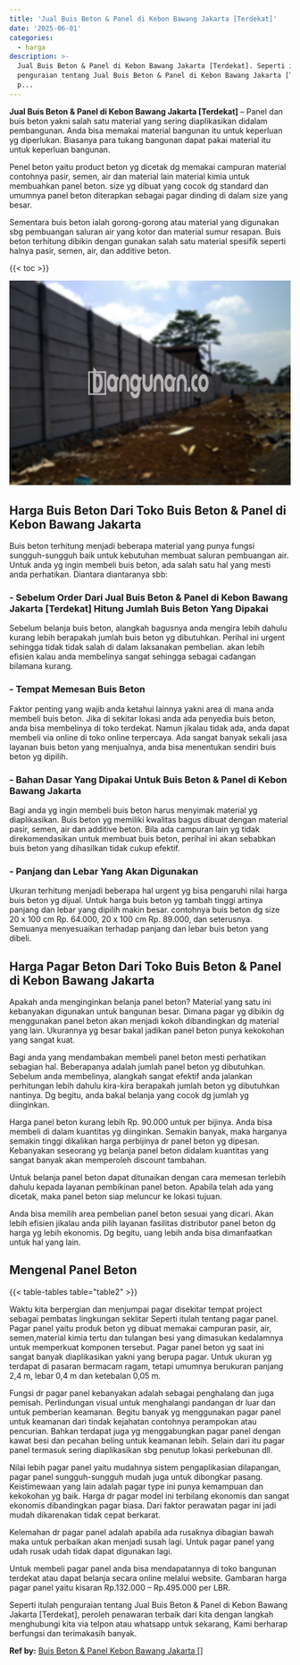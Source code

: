 ```yaml
---
title: 'Jual Buis Beton & Panel di Kebon Bawang Jakarta [Terdekat]'
date: '2025-06-01'
categories:
  - harga
description: >-
  Jual Buis Beton & Panel di Kebon Bawang Jakarta [Terdekat]. Seperti itulah
  penguraian tentang Jual Buis Beton & Panel di Kebon Bawang Jakarta [Terdekat],
  p...
---
```


**Jual Buis Beton & Panel di Kebon Bawang Jakarta \[Terdekat\]** – Panel dan buis beton yakni salah satu material yang sering diaplikasikan didalam pembangunan. Anda bisa memakai material bangunan itu untuk keperluan yg diperlukan. Biasanya para tukang bangunan dapat pakai material itu untuk keperluan bangunan.

Penel beton yaitu product beton yg dicetak dg memakai campuran material contohnya pasir, semen, air dan material lain material kimia untuk membuahkan panel beton. size yg dibuat yang cocok dg standard dan umumnya panel beton diterapkan sebagai pagar dinding di dalam size yang besar.

Sementara buis beton ialah gorong-gorong atau material yang digunakan sbg pembuangan saluran air yang kotor dan material sumur resapan. Buis beton terhitung dibikin dengan gunakan salah satu material spesifik seperti halnya pasir, semen, air, dan additive beton.

{{< toc >}}

![Jual Buis Beton & Panel di Kebon Bawang Jakarta [Terdekat]](/images/jual-panel-buis-beton-murah-48.png)

## Harga Buis Beton Dari Toko Buis Beton & Panel di Kebon Bawang Jakarta

Buis beton terhitung menjadi beberapa material yang punya fungsi sungguh-sungguh baik untuk kebutuhan membuat saluran pembuangan air. Untuk anda yg ingin membeli buis beton, ada salah satu hal yang mesti anda perhatikan. Diantara diantaranya sbb:

### \- Sebelum Order Dari Jual Buis Beton & Panel di Kebon Bawang Jakarta \[Terdekat\] Hitung Jumlah Buis Beton Yang Dipakai

Sebelum belanja buis beton, alangkah bagusnya anda mengira lebih dahulu kurang lebih berapakah jumlah buis beton yg dibutuhkan. Perihal ini urgent sehingga tidak tidak salah di dalam laksanakan pembelian. akan lebih efisien kalau anda membelinya sangat sehingga sebagai cadangan bilamana kurang.

### \- Tempat Memesan Buis Beton

Faktor penting yang wajib anda ketahui lainnya yakni area di mana anda membeli buis beton. Jika di sekitar lokasi anda ada penyedia buis beton, anda bisa membelinya di toko terdekat. Namun jikalau tidak ada, anda dapat membeli via online di toko online terpercaya. Ada sangat banyak sekali jasa layanan buis beton yang menjualnya, anda bisa menentukan sendiri buis beton yg dipilih.

### \- Bahan Dasar Yang Dipakai Untuk Buis Beton & Panel di Kebon Bawang Jakarta

Bagi anda yg ingin membeli buis beton harus menyimak material yg diaplikasikan. Buis beton yg memiliki kwalitas bagus dibuat dengan material pasir, semen, air dan additive beton. Bila ada campuran lain yg tidak direkomendasikan untuk membuat buis beton, perihal ini akan sebabkan buis beton yang dihasilkan tidak cukup efektif.

### \- Panjang dan Lebar Yang Akan Digunakan

Ukuran terhitung menjadi beberapa hal urgent yg bisa pengaruhi nilai harga buis beton yg dijual. Untuk harga buis beton yg tambah tinggi artinya panjang dan lebar yang dipilih makin besar. contohnya buis beton dg size 20 x 100 cm Rp. 64.000, 20 x 100 cm Rp. 89.000, dan seterusnya. Semuanya menyesuaikan terhadap panjang dan lebar buis beton yang dibeli.

## Harga Pagar Beton Dari Toko Buis Beton & Panel di Kebon Bawang Jakarta

Apakah anda menginginkan belanja panel beton? Material yang satu ini kebanyakan digunakan untuk bangunan besar. Dimana pagar yg dibikin dg menggunakan panel beton akan menjadi kokoh dibandingkan dg material yang lain. Ukurannya yg besar bakal jadikan panel beton punya kekokohan yang sangat kuat.

Bagi anda yang mendambakan membeli panel beton mesti perhatikan sebagian hal. Beberapanya adalah jumlah panel beton yg dibutuhkan. Sebelum anda membelinya, alangkah sangat efektif anda jalankan perhitungan lebih dahulu kira-kira berapakah jumlah beton yg dibutuhkan nantinya. Dg begitu, anda bakal belanja yang cocok dg jumlah yg diinginkan.

Harga panel beton kurang lebih Rp. 90.000 untuk per bijinya. Anda bisa membeli di dalam kuantitas yg diinginkan. Semakin banyak, maka harganya semakin tinggi dikalikan harga perbijinya dr panel beton yg dipesan. Kebanyakan seseorang yg belanja panel beton didalam kuantitas yang sangat banyak akan memperoleh discount tambahan.

Untuk belanja panel beton dapat ditunaikan dengan cara memesan terlebih dahulu kepada layanan pembikinan panel beton. Apabila telah ada yang dicetak, maka panel beton siap meluncur ke lokasi tujuan.

Anda bisa memilih area pembelian panel beton sesuai yang dicari. Akan lebih efisien jikalau anda pilih layanan fasilitas distributor panel beton dg harga yg lebih ekonomis. Dg begitu, uang lebih anda bisa dimanfaatkan untuk hal yang lain.

## Mengenal Panel Beton

{{< table-tables table="table2" >}}

Waktu kita berpergian dan menjumpai pagar disekitar tempat project sebagai pembatas lingkungan seklitar Seperti itulah tentang pagar panel. Pagar panel yaitu produk beton yg dibuat memakai campuran pasir, air, semen,material kimia tertu dan tulangan besi yang dimasukan kedalamnya untuk memperkuat komponen tersebut. Pagar panel beton yg saat ini sangat banyak diaplikasikan yakni yang berupa pagar. Untuk ukuran yg terdapat di pasaran bermacam ragam, tetapi umumnya berukuran panjang 2,4 m, lebar 0,4 m dan ketebalan 0,05 m.

Fungsi dr pagar panel kebanyakan adalah sebagai penghalang dan juga pemisah. Perlindungan visual untuk menghalangi pandangan dr luar dan untuk pemberian keamanan. Begitu banyak yg menggunakan pagar panel untuk keamanan dari tindak kejahatan contohnya perampokan atau pencurian. Bahkan terdapat juga yg menggabungkan pagar panel dengan kawat besi dan pecahan beling untuk keamanan lebih. Selain dari itu pagar panel termasuk sering diaplikasikan sbg penutup lokasi perkebunan dll.

Nilai lebih pagar panel yaitu mudahnya sistem pengaplikasian dilapangan, pagar panel sungguh-sungguh mudah juga untuk dibongkar pasang. Keistimewaan yang lain adalah pagar type ini punya kemampuan dan kekokohan yg baik. Harga dr pagar model ini terbilang ekonomis dan sangat ekonomis dibandingkan pagar biasa. Dari faktor perawatan pagar ini jadi mudah dikarenakan tidak cepat berkarat.

Kelemahan dr pagar panel adalah apabila ada rusaknya dibagian bawah maka untuk perbaikan akan menjadi susah lagi. Untuk pagar panel yang udah rusak udah tidak dapat digunakan lagi.

Untuk membeli pagar panel anda bisa mendapatannya di toko bangunan terdekat atau dapat belanja secara online melalui website. Gambaran harga pagar panel yaitu kisaran Rp.132.000 – Rp.495.000 per LBR.

Seperti itulah penguraian tentang Jual Buis Beton & Panel di Kebon Bawang Jakarta \[Terdekat\], peroleh penawaran terbaik dari kita dengan langkah menghubungi kita via telpon atau whatsapp untuk sekarang, Kami berharap berfungsi dan terimakasih banyak.

**Ref by:** [Buis Beton & Panel Kebon Bawang Jakarta []](https://id.wikipedia.org/wiki/Buis)
